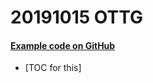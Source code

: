 # 20191015 OTTG

#### [Example code on GitHub](https://github.com/hjwp/book-example/)
* [TOC for this]
<!--stackedit_data:
eyJoaXN0b3J5IjpbMjI2NzM2OTkwXX0=
-->
